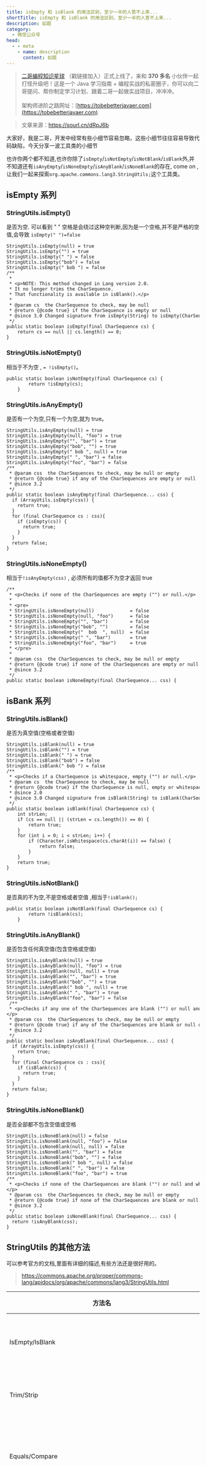 ```yaml
---
title: isEmpty 和 isBlank 的用法区别，至少一半的人答不上来...
shortTitle: isEmpty 和 isBlank 的用法区别，至少一半的人答不上来...
description: 如题
category:
  - 微信公众号
head:
  - - meta
    - name: description
      content: 如题
---
```


> [二哥编程知识星球](https://mp.weixin.qq.com/s/3RVsFZ17F0JzoHCLKbQgGw) （戳链接加入）正式上线了，来和 **370 多名** 小伙伴一起打怪升级吧！这是一个 Java 学习指南 + 编程实战的私密圈子，你可以向二哥提问、帮你制定学习计划、跟着二哥一起做实战项目，冲冲冲。<br><br>
> 架构师进阶之路网址：[https://tobebetterjavaer.com](https://tobebetterjavaer.com)


>文章来源：https://sourl.cn/dRpJ6b

大家好，我是二哥，开发中经常有些小细节容易忽略，这些小细节往往容易导致代码缺陷，今天分享一波工具类的小细节

也许你两个都不知道,也许你除了`isEmpty`/`isNotEmpty`/`isNotBlank`/`isBlank`外,并不知道还有`isAnyEmpty`/`isNoneEmpty`/`isAnyBlank`/`isNoneBlank`的存在, come on ,让我们一起来探索`org.apache.commons.lang3.StringUtils;`这个工具类。

## isEmpty 系列

### StringUtils.isEmpty()

是否为空. 可以看到 " " 空格是会绕过这种空判断,因为是一个空格,并不是严格的空值,会导致 `isEmpty(" ")=false`

```
StringUtils.isEmpty(null) = true
StringUtils.isEmpty("") = true
StringUtils.isEmpty(" ") = false
StringUtils.isEmpty("bob") = false
StringUtils.isEmpty(" bob ") = false
/**
 *
 * <p>NOTE: This method changed in Lang version 2.0.
 * It no longer trims the CharSequence.
 * That functionality is available in isBlank().</p>
 *
 * @param cs  the CharSequence to check, may be null
 * @return {@code true} if the CharSequence is empty or null
 * @since 3.0 Changed signature from isEmpty(String) to isEmpty(CharSequence)
 */
public static boolean isEmpty(final CharSequence cs) {
    return cs == null || cs.length() == 0;
}
```

### StringUtils.isNotEmpty()

相当于不为空 , `= !isEmpty()`。

```
public static boolean isNotEmpty(final CharSequence cs) {
        return !isEmpty(cs);
    }
```

### StringUtils.isAnyEmpty()

是否有一个为空,只有一个为空,就为 true。

```
StringUtils.isAnyEmpty(null) = true
StringUtils.isAnyEmpty(null, "foo") = true
StringUtils.isAnyEmpty("", "bar") = true
StringUtils.isAnyEmpty("bob", "") = true
StringUtils.isAnyEmpty(" bob ", null) = true
StringUtils.isAnyEmpty(" ", "bar") = false
StringUtils.isAnyEmpty("foo", "bar") = false
/**
 * @param css  the CharSequences to check, may be null or empty
 * @return {@code true} if any of the CharSequences are empty or null
 * @since 3.2
 */
public static boolean isAnyEmpty(final CharSequence... css) {
  if (ArrayUtils.isEmpty(css)) {
    return true;
  }
  for (final CharSequence cs : css){
    if (isEmpty(cs)) {
      return true;
    }
  }
  return false;
}
```

### StringUtils.isNoneEmpty()

相当于`!isAnyEmpty(css)` , 必须所有的值都不为空才返回 true

```
/**
 * <p>Checks if none of the CharSequences are empty ("") or null.</p>
 *
 * <pre>
 * StringUtils.isNoneEmpty(null)             = false
 * StringUtils.isNoneEmpty(null, "foo")      = false
 * StringUtils.isNoneEmpty("", "bar")        = false
 * StringUtils.isNoneEmpty("bob", "")        = false
 * StringUtils.isNoneEmpty("  bob  ", null)  = false
 * StringUtils.isNoneEmpty(" ", "bar")       = true
 * StringUtils.isNoneEmpty("foo", "bar")     = true
 * </pre>
 *
 * @param css  the CharSequences to check, may be null or empty
 * @return {@code true} if none of the CharSequences are empty or null
 * @since 3.2
 */
public static boolean isNoneEmpty(final CharSequence... css) {
```

## isBank 系列

### StringUtils.isBlank()

是否为真空值(空格或者空值)

```
StringUtils.isBlank(null) = true
StringUtils.isBlank("") = true
StringUtils.isBlank(" ") = true
StringUtils.isBlank("bob") = false
StringUtils.isBlank(" bob ") = false
/**
 * <p>Checks if a CharSequence is whitespace, empty ("") or null.</p>
 * @param cs  the CharSequence to check, may be null
 * @return {@code true} if the CharSequence is null, empty or whitespace
 * @since 2.0
 * @since 3.0 Changed signature from isBlank(String) to isBlank(CharSequence)
 */
public static boolean isBlank(final CharSequence cs) {
    int strLen;
    if (cs == null || (strLen = cs.length()) == 0) {
        return true;
    }
    for (int i = 0; i < strLen; i++) {
        if (Character.isWhitespace(cs.charAt(i)) == false) {
            return false;
        }
    }
    return true;
}
```

### StringUtils.isNotBlank()

是否真的不为空,不是空格或者空值 ,相当于`!isBlank();`

```
public static boolean isNotBlank(final CharSequence cs) {
        return !isBlank(cs);
    }
```

### StringUtils.isAnyBlank()

是否包含任何真空值(包含空格或空值)

```
StringUtils.isAnyBlank(null) = true
StringUtils.isAnyBlank(null, "foo") = true
StringUtils.isAnyBlank(null, null) = true
StringUtils.isAnyBlank("", "bar") = true
StringUtils.isAnyBlank("bob", "") = true
StringUtils.isAnyBlank(" bob ", null) = true
StringUtils.isAnyBlank(" ", "bar") = true
StringUtils.isAnyBlank("foo", "bar") = false
 /**
 * <p>Checks if any one of the CharSequences are blank ("") or null and not whitespace only..</p>
 * @param css  the CharSequences to check, may be null or empty
 * @return {@code true} if any of the CharSequences are blank or null or whitespace only
 * @since 3.2
 */
public static boolean isAnyBlank(final CharSequence... css) {
  if (ArrayUtils.isEmpty(css)) {
    return true;
  }
  for (final CharSequence cs : css){
    if (isBlank(cs)) {
      return true;
    }
  }
  return false;
}
```

### StringUtils.isNoneBlank()

是否全部都不包含空值或空格

```
StringUtils.isNoneBlank(null) = false
StringUtils.isNoneBlank(null, "foo") = false
StringUtils.isNoneBlank(null, null) = false
StringUtils.isNoneBlank("", "bar") = false
StringUtils.isNoneBlank("bob", "") = false
StringUtils.isNoneBlank(" bob ", null) = false
StringUtils.isNoneBlank(" ", "bar") = false
StringUtils.isNoneBlank("foo", "bar") = true
/**
 * <p>Checks if none of the CharSequences are blank ("") or null and whitespace only..</p>
 * @param css  the CharSequences to check, may be null or empty
 * @return {@code true} if none of the CharSequences are blank or null or whitespace only
 * @since 3.2
 */
public static boolean isNoneBlank(final CharSequence... css) {
  return !isAnyBlank(css);
}
```

## StringUtils 的其他方法

可以参考官方的文档,里面有详细的描述,有些方法还是很好用的。

> https://commons.apache.org/proper/commons-lang/apidocs/org/apache/commons/lang3/StringUtils.html

| 方法名   | 英文解释   | 中文解释|
| --------------------------------------------------------- | -------------------------------------------------------------------------- | ---------------------------------------- |
| IsEmpty/IsBlank| checks if a String contains text| 检查字符串是否包含文本                   |
| Trim/Strip     | removes leading and trailing whitespace      | 删除前导和尾随空格   |
| Equals/Compare | compares two strings null-safe  | 比较两个字符串是否为 null 安全的         |
| startsWith     | check if a String starts with a prefix null-safe       | 检查字符串是否以前缀 null 安全开头       |
| endsWith       | check if a String ends with a suffix null-safe         | 检查字符串是否以后缀 null 安全结尾       |
| IndexOf/LastIndexOf/Contains| null-safe index-of checks       | 包含空安全索引检查   |
| IndexOfAny/LastIndexOfAny/IndexOfAnyBut/LastIndexOfAnyBut | index-of any of a set of Strings| 任意一组字符串的索引 |
| ContainsOnly/ContainsNone/ContainsAny | does String contains only/none/any of these characters | 字符串是否仅包含/无/这些字符中的任何一个 |
| Substring/Left/Right/Mid    | null-safe substring extractions | 字符串安全提取       |
| SubstringBefore/SubstringAfter/SubstringBetween           | substring extraction relative to other strings -相对其他字符串的字符串提取 |
| Split/Join|splits a String into an array of substrings and vice versa|将字符串拆分为子字符串数组，反之亦然|
|Remove/Delete|removes part of a String -删除字符串的一部分|  
|Replace/Overlay|Searches a String and replaces one String with another|搜索字符串，然后用另一个字符串替换|
|Chomp/Chop|removes the last part of a String|删除字符串的最后一部分|
|AppendIfMissing|appends a suffix to the end of the String if not present|如果不存在后缀，则在字符串的末尾附加一个后缀|
|PrependIfMissing|prepends a prefix to the start of the String if not present|如果不存在前缀，则在字符串的开头添加前缀|
|LeftPad/RightPad/Center/Repeat|pads a String|填充字符串|
|UpperCase/LowerCase/SwapCase/Capitalize/Uncapitalize|changes the case of a String|更改字符串的大小写|
|CountMatches|counts the number of occurrences of one String in another|计算一个字符串在另一个字符串中出现的次数|
|IsAlpha/IsNumeric/IsWhitespace/IsAsciiPrintable|checks the characters in a String|检查字符串中的字符|
|DefaultString|protects against a null input String|防止输入字符串为空|
|Rotate|rotate (circular shift) a String|旋转（循环移位）字符串|
|Reverse/ReverseDelimited|reverses a String -反转字符串|  
|Abbreviate|abbreviates a string using ellipsis or another given String|使用省略号或另一个给定的 String 缩写一个字符串|
|Difference|compares Strings and reports on their differences|比较字符串并报告其差异|
|LevenshteinDistance|the number of changes needed to change one String into another|将一个 String 转换为另一个 String 所需的更改次数|

## 程序汪资料链接

> 转载链接：[https://mp.weixin.qq.com/s?\_\_biz=MzA4NzQ0Njc4Ng==&mid=2247504624&idx=1&sn=c47e5413aa4914c7301970e0d217bc88&chksm=903bd69da74c5f8b4d4dc6683b4e34b2750278df3dcb9d13b129e80bad9a435b3d98e4ad3fe6#rd](https://mp.weixin.qq.com/s?__biz=MzA4NzQ0Njc4Ng==&mid=2247504624&idx=1&sn=c47e5413aa4914c7301970e0d217bc88&chksm=903bd69da74c5f8b4d4dc6683b4e34b2750278df3dcb9d13b129e80bad9a435b3d98e4ad3fe6#rd)，出处：我是程序汪，整理：沉默王二
